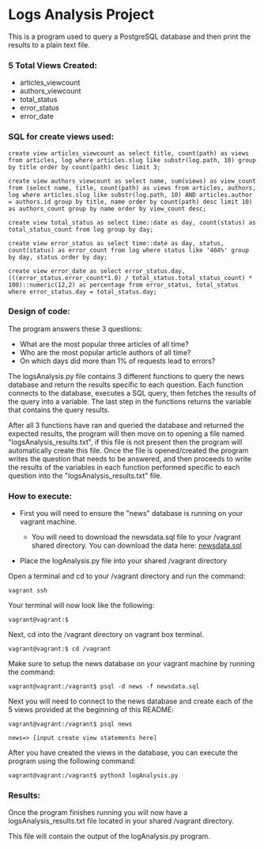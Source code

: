 # Logs Analysis Project

This is a program used to query a PostgreSQL database and then print the results to a plain text file.


### 5 Total Views Created:
   - articles_viewcount
   - authors_viewcount
   - total_status
   - error_status
   - error_date
 
### SQL for create views used:
 
    create view articles_viewcount as select title, count(path) as views from articles, log where articles.slug like substr(log.path, 10) group by title order by count(path) desc limit 3;

    create view authors_viewcount as select name, sum(views) as view_count from (select name, title, count(path) as views from articles, authors, log where articles.slug like substr(log.path, 10) AND articles.author = authors.id group by title, name order by count(path) desc limit 10) as authors_count group by name order by view_count desc;

    create view total_status as select time::date as day, count(status) as total_status_count from log group by day;
 
    create view error_status as select time::date as day, status, count(status) as error_count from log where status like '404%' group by day, status order by day;
 
    create view error_date as select error_status.day, (((error_status.error_count*1.0) / total_status.total_status_count) * 100)::numeric(12,2) as percentage from error_status, total_status where error_status.day = total_status.day;

### Design of code:
The program answers these 3 questions:
- What are the most popular three articles of all time?
- Who are the most popular article authors of all time?
- On which days did more than 1% of requests lead to errors?

The logsAnalysis.py file contains 3 different functions to query the news database and return the results specific to each question. Each function connects to the database, executes a SQL query, then fetches the results of the query into a variable. The last step in the functions returns the variable that contains the query results.

After all 3 functions have ran and queried the database and returned the expected results, the program will then move on to opening a file named "logsAnalysis_results.txt", if this file is not present then the program will automatically create this file. Once the file is opened/created the program writes the question that needs to be answered, and then proceeds to write the results of the variables in each function performed specific to each question into the "logsAnalysis_results.txt" file.


### How to execute:
   * First you will need to ensure the "news" database is running on your vagrant machine.
      - You will need to download the newsdata.sql file to your /vagrant shared directory. You can download the data here:
      [newsdata.sql](https://d17h27t6h515a5.cloudfront.net/topher/2016/August/57b5f748_newsdata/newsdata.zip)

   * Place the logAnalysis.py file into your shared /vagrant directory
   
   Open a terminal and cd to your /vagrant directory and run the command:

    vagrant ssh
    
   Your terminal will now look like the following:

    vagrant@vagrant:$
   
   Next, cd into the /vagrant directory on vagrant box terminal.
   
    vagrant@vagrant:$ cd /vagrant

   Make sure to setup the news database on your vagrant machine by running the command:
   
    vagrant@vagrant:/vagrant$ psql -d news -f newsdata.sql
    
   Next you will need to connect to the news database and create each of the 5 views provided at the beginning of this README:
   
    vagrant@vagrant:/vagrant$ psql news
    
    news=> [input create view statements here]
       
   After you have created the views in the database, you can execute the program using the following command:
   
    vagrant@vagrant:/vagrant$ python3 logAnalysis.py
    
### Results:
   Once the program finishes running you will now have a logsAnalysis_results.txt file located in your shared /vagrant directory.
   
   This file will contain the output of the logAnalysis.py program.
